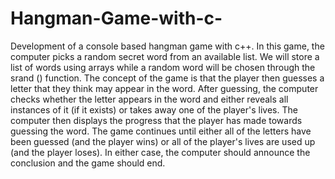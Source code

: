 # Hangman-Game-with-c-
Development of a console based hangman game with c++.
In this game, the computer picks a random secret word from an available list. We will store a list of words using arrays while a random word will be chosen through the srand () function.  The concept of the game is that the player then guesses a letter that they think may appear in the word. After guessing, the computer checks whether the letter appears in the word and either reveals all instances of it (if it exists) or takes away one of the player's lives. The computer then displays the progress that the player has made towards guessing the word. The game continues until either all of the letters have been guessed (and the player wins) or all of the player's lives are used up (and the player loses). In either case, the computer should announce the conclusion and the game should end.
